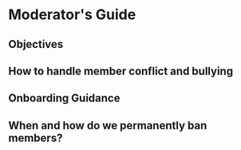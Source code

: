 # Moderator's Guide

## Objectives

## How to handle member conflict and bullying

## Onboarding Guidance

## When and how do we permanently ban members?
